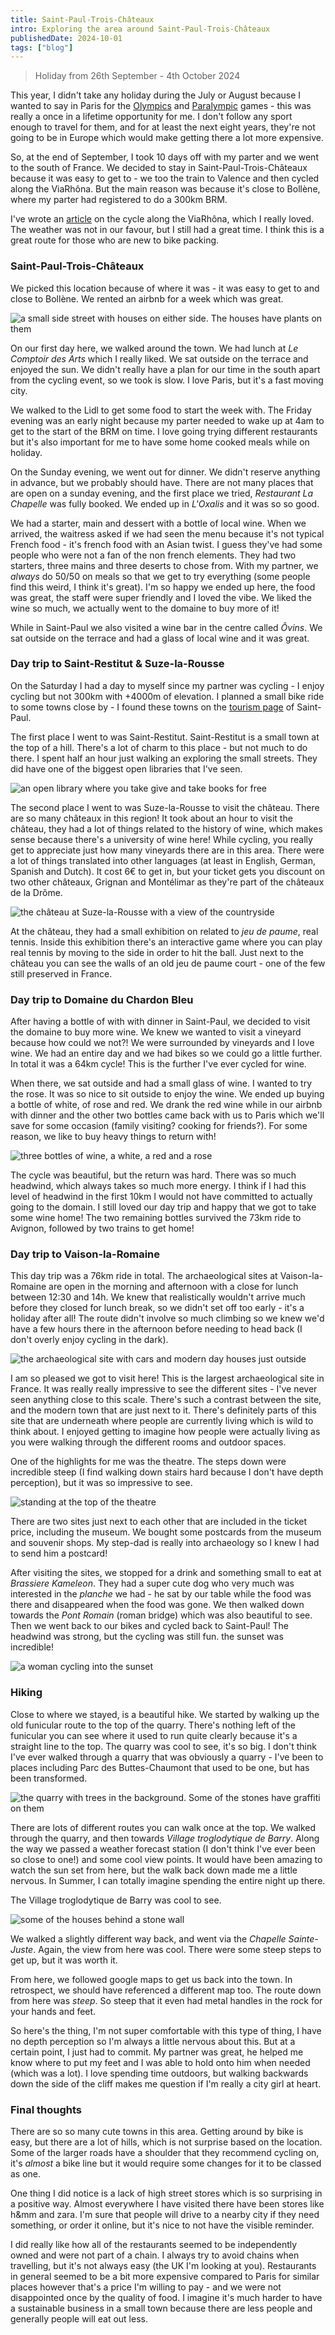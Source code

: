 ```yaml
---
title: Saint-Paul-Trois-Châteaux
intro: Exploring the area around Saint-Paul-Trois-Châteaux
publishedDate: 2024-10-01
tags: ["blog"]
---
```


> Holiday from 26th September - 4th October 2024

This year, I didn't take any holiday during the July or August because I wanted to say in Paris for the [Olympics](/articles/olympics/) and [Paralympic](/articles/paralympics/) games - this was really a once in a lifetime opportunity for me. I don't follow any sport enough to travel for them, and for at least the next eight years, they're not going to be in Europe which would make getting there a lot more expensive.

So, at the end of September, I took 10 days off with my parter and we went to the south of France. We decided to stay in Saint-Paul-Trois-Châteaux because it was easy to get to - we too the train to Valence and then cycled along the ViaRhôna. But the main reason was because it's close to Bollène, where my parter had registered to do a 300km BRM.

I've wrote an [article](/articles/travel/cycling-the-viarhona/) on the cycle along the ViaRhôna, which I really loved. The weather was not in our favour, but I still had a great time. I think this is a great route for those who are new to bike packing.

### Saint-Paul-Trois-Châteaux

We picked this location because of where it was - it was easy to get to and close to Bollène. We rented an airbnb for a week which was great.

![a small side street with houses on either side. The houses have plants on them](./images/saint-paul-trois-chateaux.jpeg)

On our first day here, we walked around the town. We had lunch at _Le Comptoir des Arts_ which I really liked. We sat outside on the terrace and enjoyed the sun. We didn't really have a plan for our time in the south apart from the cycling event, so we took is slow. I love Paris, but it's a fast moving city.

We walked to the Lidl to get some food to start the week with. The Friday evening was an early night because my parter needed to wake up at 4am to get to the start of the BRM on time. I love going trying different restaurants but it's also important for me to have some home cooked meals while on holiday.

On the Sunday evening, we went out for dinner. We didn't reserve anything in advance, but we probably should have. There are not many places that are open on a sunday evening, and the first place we tried, _Restaurant La Chapelle_ was fully booked. We ended up in _L'Oxalis_ and it was so so good.

We had a starter, main and dessert with a bottle of local wine. When we arrived, the waitress asked if we had seen the menu because it's not typical French food - it's french food with an Asian twist. I guess they've had some people who were not a fan of the non french elements. They had two starters, three mains and three deserts to chose from. With my partner, we _always_ do 50/50 on meals so that we get to try everything (some people find this weird, I think it's great). I'm so happy we ended up here, the food was great, the staff were super friendly and I loved the vibe. We liked the wine so much, we actually went to the domaine to buy more of it!

While in Saint-Paul we also visited a wine bar in the centre called _Ôvins_. We sat outside on the terrace and had a glass of local wine and it was great.

### Day trip to Saint-Restitut & Suze-la-Rousse

On the Saturday I had a day to myself since my partner was cycling - I enjoy cycling but not 300km with +4000m of elevation. I planned a small bike ride to some towns close by - I found these towns on the [tourism page](https://www.ville-saintpaultroischateaux.fr/villages-alentours/) of Saint-Paul.

The first place I went to was Saint-Restitut. Saint-Restitut is a small town at the top of a hill. There's a lot of charm to this place - but not much to do there. I spent half an hour just walking an exploring the small streets. They did have one of the biggest open libraries that I've seen.

![an open library where you take give and take books for free](./images/saint-restitut-open-library.jpeg)

The second place I went to was Suze-la-Rousse to visit the château. There are so many châteaux in this region! It took about an hour to visit the château, they had a lot of things related to the history of wine, which makes sense because there's a university of wine here! While cycling, you really get to appreciate just how many vineyards there are in this area. There were a lot of things translated into other languages (at least in English, German, Spanish and Dutch). It cost 6€ to get in, but your ticket gets you discount on two other châteaux, Grignan and Montélimar as they're part of the châteaux de la Drôme.

![the château at Suze-la-Rousse with a view of the countryside](./images/suze-la-rousse-chateau.jpeg)

At the château, they had a small exhibition on related to _jeu de paume_, real tennis. Inside this exhibition there's an interactive game where you can play real tennis by moving to the side in order to hit the ball. Just next to the château you can see the walls of an old jeu de paume court - one of the few still preserved in France.

### Day trip to Domaine du Chardon Bleu

After having a bottle of with with dinner in Saint-Paul, we decided to visit the domaine to buy more wine. We knew we wanted to visit a vineyard because how could we not?! We were surrounded by vineyards and I love wine. We had an entire day and we had bikes so we could go a little further. In total it was a 64km cycle! This is the further I've ever cycled for wine.

When there, we sat outside and had a small glass of wine. I wanted to try the rose. It was so nice to sit outside to enjoy the wine. We ended up buying a bottle of white, of rose and red. We drank the red wine while in our airbnb with dinner and the other two bottles came back with us to Paris which we'll save for some occasion (family visiting? cooking for friends?). For some reason, we like to buy heavy things to return with!

![three bottles of wine, a white, a red and a rose](./images/domaine-du-chardon-bleu.jpeg)

The cycle was beautiful, but the return was hard. There was so much headwind, which always takes so much more energy. I think if I had this level of headwind in the first 10km I would not have committed to actually going to the domain. I still loved our day trip and happy that we got to take some wine home! The two remaining bottles survived the 73km ride to Avignon, followed by two trains to get home!

### Day trip to Vaison-la-Romaine

This day trip was a 76km ride in total. The archaeological sites at Vaison-la-Romaine are open in the morning and afternoon with a close for lunch between 12:30 and 14h. We knew that realistically wouldn't arrive much before they closed for lunch break, so we didn't set off too early - it's a holiday after all! The route didn't involve so much climbing so we knew we'd have a few hours there in the afternoon before needing to head back (I don't overly enjoy cycling in the dark).

![the archaeological site with cars and modern day houses just outside](./images/vaison-la-romaine-site.jpeg)

I am so pleased we got to visit here! This is the largest archaeological site in France. It was really really impressive to see the different sites - I've never seen anything close to this scale. There's such a contrast between the site, and the modern town that are just next to it. There's definitely parts of this site that are underneath where people are currently living which is wild to think about. I enjoyed getting to imagine how people were actually living as you were walking through the different rooms and outdoor spaces.

One of the highlights for me was the theatre. The steps down were incredible steep (I find walking down stairs hard because I don't have depth perception), but it was so impressive to see.

![standing at the top of the theatre](./images/vaison-la-romaine-theatre.jpeg)

There are two sites just next to each other that are included in the ticket price, including the museum. We bought some postcards from the museum and souvenir shops. My step-dad is really into archaeology so I knew I had to send him a postcard!

After visiting the sites, we stopped for a drink and something small to eat at _Brassiere Kameleon_. They had a super cute dog who very much was interested in the _planche_ we had - he sat by our table while the food was there and disappeared when the food was gone. We then walked down towards the _Pont Romain_ (roman bridge) which was also beautiful to see. Then we went back to our bikes and cycled back to Saint-Paul! The headwind was strong, but the cycling was still fun. the sunset was incredible!

![a woman cycling into the sunset](./images/cycling-into-sunset.jpeg)

### Hiking

Close to where we stayed, is a beautiful hike. We started by walking up the old funicular route to the top of the quarry. There's nothing left of the funicular you can see where it used to run quite clearly because it's a straight line to the top. The quarry was cool to see, it's so big. I don't think I've ever walked through a quarry that was obviously a quarry - I've been to places including Parc des Buttes-Chaumont that used to be one, but has been transformed.

![the quarry with trees in the background. Some of the stones have graffiti on them](./images/saint-paul-quarry.jpeg)

There are lots of different routes you can walk once at the top. We walked through the quarry, and then towards _Village troglodytique de Barry_. Along the way we passed a weather forecast station (I don't think I've ever been so close to one!) and some cool view points. It would have been amazing to watch the sun set from here, but the walk back down made me a little nervous. In Summer, I can totally imagine spending the entire night up there.

The Village troglodytique de Barry was cool to see.

![some of the houses behind a stone wall](./images/village-troglodytique-de-barry.jpeg)

We walked a slightly different way back, and went via the _Chapelle Sainte-Juste_. Again, the view from here was cool. There were some steep steps to get up, but it was worth it.

From here, we followed google maps to get us back into the town. In retrospect, we should have referenced a different map too. The route down from here was _steep_. So steep that it even had metal handles in the rock for your hands and feet.

So here's the thing, I'm not super comfortable with this type of thing, I have no depth perception so I'm always a little nervous about this. But at a certain point, I just had to commit. My partner was great, he helped me know where to put my feet and I was able to hold onto him when needed (which was a lot). I love spending time outdoors, but walking backwards down the side of the cliff makes me question if I'm really a city girl at heart.

### Final thoughts

There are so so many cute towns in this area. Getting around by bike is easy, but there are a lot of hills, which is not surprise based on the location. Some of the larger roads have a shoulder that they recommend cycling on, it's _almost_ a bike line but it would require some changes for it to be classed as one.

One thing I did notice is a lack of high street stores which is so surprising in a positive way. Almost everywhere I have visited there have been stores like h&mm and zara. I'm sure that people will drive to a nearby city if they need something, or order it online, but it's nice to not have the visible reminder.

I did really like how all of the restaurants seemed to be independently owned and were not part of a chain. I always try to avoid chains when travelling, but it's not always easy (the UK I'm looking at you). Restaurants in general seemed to be a bit more expensive compared to Paris for similar places however that's a price I'm willing to pay - and we were not disappointed once by the quality of food. I imagine it's much harder to have a sustainable business in a small town because there are less people and generally people will eat out less.
